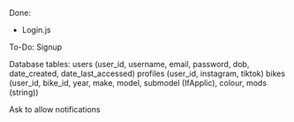 Done:
- Login.js

To-Do:
Signup

Database tables:
users (user_id, username, email, password, dob, date_created, date_last_accessed)
profiles (user_id, instagram, tiktok)
bikes (user_id, bike_id, year, make, model, submodel (IfApplic), colour, mods (string))

Ask to allow notifications